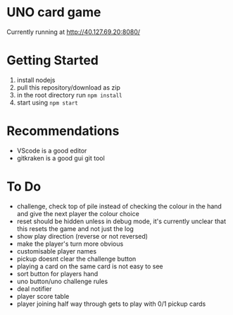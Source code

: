 # UNO card game
Currently running at http://40.127.69.20:8080/   

# Getting Started
1) install nodejs
2) pull this repository/download as zip
3) in the root directory run
    `npm install`
4) start using 
    `npm start`

# Recommendations
- VScode is a good editor
- gitkraken is a good gui git tool

# To Do
- challenge, check top of pile instead of checking the colour in the hand and give the next player the colour choice
- reset should be hidden unless in debug mode, it's currently unclear that this resets the game and not just the log
- show play direction (reverse or not reversed)
- make the player's turn more obvious
- customisable player names
- pickup doesnt clear the challenge button
- playing a card on the same card is not easy to see
- sort button for players hand
- uno button/uno challenge rules
- deal notifier
- player score table
- player joining half way through gets to play with 0/1 pickup cards